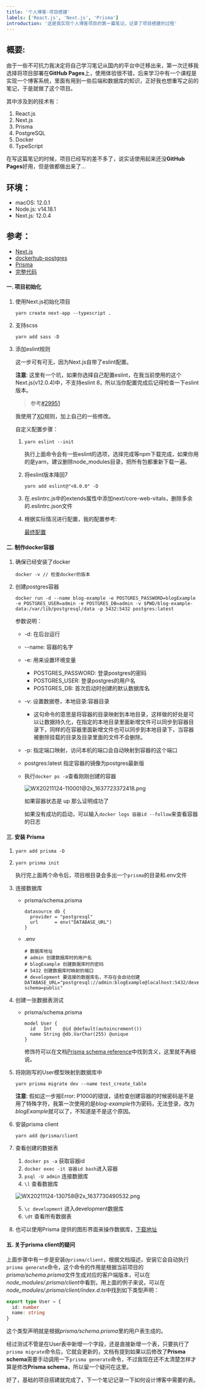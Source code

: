 ```yaml
---
title: '个人博客-项目搭建'
labels: ['React.js', 'Next.js', 'Prisma']
introduction: '这是我实现个人博客项目的第一篇笔记，记录了项目搭建的过程'
---
```


## 概要: 

由于一些不可抗力我决定将自己学习笔记从国内的平台中迁移出来，第一次迁移我选择将项目部署在**GitHub Pages**上，使用体验很不错，后来学习中有一个课程是实现一个博客系统，里面有用到一些后端和数据库的知识，正好我也想重写之前的笔记，于是就做了这个项目。

其中涉及到的技术有：

1. React.js
2. Next.js
3. Prisma
4. PostgreSQL
5. Docker
6. TypeScript

在写这篇笔记的时候，项目已经写的差不多了，说实话使用起来还没**GitHub Pages**好用，但是做都做出来了...

## 环境：

- macOS: 12.0.1
- Node.js: v14.18.1
- Next.js: 12.0.4

## 参考：

- [Next.js](https://nextjs.org/)
- [dockerhub-postgres](https://hub.docker.com/_/postgres)
- [Prisma](https://www.prisma.io/)
- [完整代码](https://github.com/GreedyWhale/code-examples/tree/33ed3772821144afd619f813b7f409fa43c27bf9)


#### 一. 项目初始化

1. 使用Next.js初始化项目

    ```
    yarn create next-app --typescript .
    ```
    
2. 支持scss

    ```
    yarn add sass -D
    ```
3. 添加eslint规则

    这一步可有可无，因为Next.js自带了eslint配置。
    
    **注意**: 这里有一个坑，如果你选择自己配置eslint，在我当前使用的这个Next.js(v12.0.4)中，不支持eslint 8，所以当你配置完成后记得检查一下eslint版本。
    
    > 参考[#29951](https://github.com/vercel/next.js/discussions/29951)

    我使用了[XO](https://github.com/xojs/xo)规则，加上自己的一些修改。
    
    
    自定义配置步骤：
    
    1. `yarn eslint --init`
    
        执行上面命令会有一些eslint的选项，选择完成等npm下载完成，如果你用的是yarn，建议删除node_modules目录，把所有包都重新下载一遍。
    
    2. 将eslint版本降回7
    
        `yarn add eslint@"<8.0.0" -D`
        
    3. 在.eslintrc.js中的extends属性中添加next/core-web-vitals，删除多余的.eslintrc.json文件
    
    4. 根据实际情况进行配置，我的配置参考: 
    
        [最终配置](https://github.com/GreedyWhale/code-examples/blob/main/blog-example/.eslintrc.js)
    
    
#### 二. 制作docker容器

1. 确保已经安装了docker

    ```
    docker -v // 检查docker的版本
    ```
2. 创建postgres容器

    ```
    docker run -d --name blog-example -e POSTGRES_PASSWORD=blogExample -e POSTGRES_USER=admin -e POSTGRES_DB=admin -v $PWD/blog-example-data:/var/lib/postgresql/data -p 5432:5432 postgres:latest
    ```
    
    参数说明：
    
    - -d: 在后台运行
    - --name: 容器的名字
    - -e: 用来设置环境变量
      - POSTGRES_PASSWORD: 登录postgres的密码
      - POSTGRES_USER: 登录postgres的用户名
      - POSTGRES_DB: 首次启动时创建的默认数据库名
    - -v: 设置数据卷，本地目录:容器目录
      - 这句命令的意思是将容器的目录映射到本地目录，这样做的好处是可以让数据持久化，在指定的本地目录里面新增文件可以同步到容器目录下，同样的在容器里面新增文件也可以同步到本地目录下，当容器被删除挂载的目录及目录里面的文件不会删除。
    - -p: 指定端口映射，访问本机的端口会自动映射到容器的这个端口
    - postgres:latest 指定容器的镜像为postgres最新版
    
    - 执行`docker ps -a`查看刚刚创建的容器
    
        ![WX20211124-110001@2x_1637723372418.png](/static/images/posts/WX20211124-110001@2x_1637723372418.png "WX20211124-110001@2x_1637723372418.png")
        
      如果容器状态是 up 那么证明成功了
      
      如果没有成功的启动，可以输入`docker logs 容器id --follow`来查看容器的日志
    
#### 三. 安装 Prisma

1. `yarn add prisma -D`
2. `yarn prisma init`

    执行完上面两个命令后，项目根目录会多出一个`prisma`的目录和.env文件
3. 连接数据库

    - prisma/schema.prisma
    
        ```
        datasource db {
          provider = "postgresql"
          url      = env("DATABASE_URL")
        }
        ```
        
    - .env
    
        ```
        # 数据库地址
        # admin 创建数据库时的用户名
        # blogExample 创建数据库时的密码
        # 5432 创建数据库时映射的端口
        # development 要连接的数据库名，不存在会自动创建
        DATABASE_URL="postgresql://admin:blogExample@localhost:5432/development?schema=public"
        ```
        
4. 创建一张数据表测试

    - prisma/schema.prisma
    
        ```
        model User {
          id   Int    @id @default(autoincrement())
          name String @db.VarChar(255) @unique
        }
        ```
        
        修饰符可以在文档[Prisma schema reference](https://www.prisma.io/docs/reference/api-reference/prisma-schema-reference)中找到含义，这里就不再细说。
        
5. 将刚刚写的User模型映射到数据库中

    `yarn prisma migrate dev --name test_create_table`
    
    **注意**: 假如这一步报Error: P1000的错误，请检查创建容器的时候密码是不是用了特殊字符，我第一次使用的是*blog-example*作为密码，无法登录，改为*blogExample*就可以了，不知道是不是这个原因。

6. 安装prisma client

    `yarn add @prisma/client`
 
7. 查看创建的数据表

    1. `docker ps -a` 获取容器id
    2. `docker exec -it 容器id bash`进入容器
    3. `psql -U admin` 连接数据库
    4. `\l` 查看数据库

    ![WX20211124-130758@2x_1637730490532.png](/static/images/posts/WX20211124-130758@2x_1637730490532.png "WX20211124-130758@2x_1637730490532.png")
    
    5. `\c development` 进入development数据库
    6. `\dt` 查看所有数据表
    
 8. 也可以使用Prisma 提供的图形界面来操作数据库，[下载地址](https://www.prisma.io/studio)

#### 五. 关于prisma client的疑问

上面步骤中有一步是安装`@prisma/client`，根据文档描述，安装它会自动执行`prisma generate`命令，这个命令的作用是根据当前项目的*prisma/schema.prisma*文件生成对应的客户端版本，可以在*node_modules/.prisma/client*中看到，用上面的例子来说，可以在*node_modules/.prisma/client/index.d.ts*中找到如下类型声明：

``` typescript
export type User = {
  id: number
  name: string
}
```

这个类型声明就是根据*prisma/schema.prisma*里的用户表生成的。

经过测试不管是在User表中新增一个字段，还是直接新增一个表，只要执行了`prisma migrate`命令后，它就会更新的，文档有提到如果以后修改了**Prisma schema**需要手动调用一下`prisma generate`命令，不过我现在还不太清楚怎样才算是修改**Prisma schema**，所以留一个疑问在这里。


好了，基础的项目搭建就完成了，下一个笔记记录一下如何设计博客中需要的表。